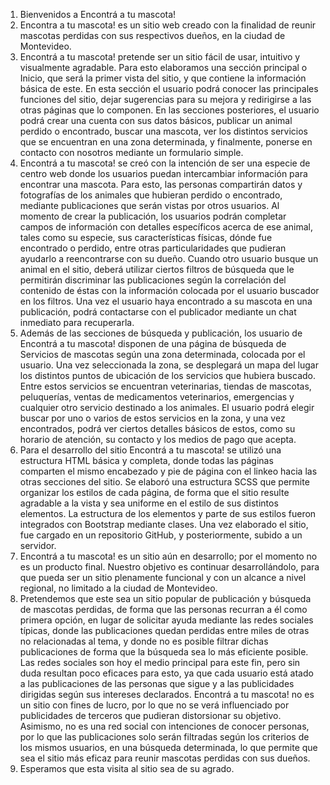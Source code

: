 1.  Bienvenidos a Encontrá a tu mascota! 
2.  Encontra a tu mascota! es un sitio web creado con la finalidad de reunir mascotas perdidas con sus respectivos dueños, en la ciudad de Montevideo. 
3.  Encontrá a tu mascota! pretende ser un sitio fácil de usar, intuitivo y visualmente agradable. Para esto elaboramos una sección principal o Inicio, que será la primer vista del sitio, y que contiene la información básica de este. En esta sección el usuario podrá conocer las principales funciones del sitio, dejar sugerencias para su mejora y redirigirse a las otras páginas que lo componen. En las secciones posteriores, el usuario podrá crear una cuenta con sus datos básicos, publicar un animal perdido o encontrado, buscar una mascota, ver los distintos servicios que se encuentran en una zona determinada, y finalmente, ponerse en contacto con nosotros mediante un formulario simple. 
4.  Encontrá a tu mascota! se creó con la intención de ser una especie de centro web donde los usuarios puedan intercambiar información para encontrar una mascota. Para esto, las personas compartirán datos y fotografías de los animales que hubieran perdido o encontrado, mediante publicaciones que serán vistas por otros usuarios. Al momento de crear la publicación, los usuarios podrán completar campos de información con detalles específicos acerca de ese animal, tales como su especie, sus características físicas, dónde fue encontrado o perdido, entre otras particularidades que pudieran ayudarlo a reencontrarse con su dueño. Cuando otro usuario busque un animal en el sitio, deberá utilizar ciertos filtros de búsqueda que le permitirán discriminar las publicaciones según la correlación del contenido de éstas con la información colocada por el usuario buscador en los filtros. Una vez el usuario haya encontrado a su mascota en una publicación, podrá contactarse con el publicador mediante un chat inmediato para recuperarla. 
5.  Además de las secciones de búsqueda y publicación, los usuario de Encontrá a tu mascota! disponen de una página de búsqueda de Servicios de mascotas según una zona determinada, colocada por el usuario. Una vez seleccionada la zona, se desplegará un mapa del lugar los distintos puntos de ubicación de los servicios que hubiera buscado. Entre estos servicios se encuentran veterinarias, tiendas de mascotas, peluquerías, ventas de medicamentos veterinarios, emergencias y cualquier otro servicio destinado a los animales. El usuario podrá elegir buscar por uno o varios de estos servicios en la zona, y una vez encontrados, podrá ver ciertos detalles básicos de estos, como su horario de atención, su contacto y los medios de pago que acepta. 
6.  Para el desarrollo del sitio Encontrá a tu mascota! se utilizó una estructura HTML básica y completa, donde todas las páginas comparten el mismo encabezado y pie de página con el linkeo hacia las otras secciones del sitio. Se elaboró una estructura SCSS que permite organizar los estilos de cada página, de forma que el sitio resulte agradable a la vista y sea uniforme en el estilo de sus distintos elementos. La estructura de los elementos y parte de sus estilos fueron integrados con Bootstrap mediante clases. Una vez elaborado el sitio, fue cargado en un repositorio GitHub, y posteriormente, subido a un servidor. 
7.  Encontrá a tu mascota! es un sitio aún en desarrollo; por el momento no es un producto final. Nuestro objetivo es continuar desarrollándolo, para que pueda ser un sitio plenamente funcional y con un alcance a nivel regional, no limitado a la ciudad de Montevideo. 
8.  Pretendemos que este sea un sitio popular de publicación y búsqueda de mascotas perdidas, de forma que las personas recurran a él como primera opción, en lugar de solicitar ayuda mediante las redes sociales típicas, donde las publicaciones quedan perdidas entre miles de otras no relacionadas al tema, y donde no es posible filtrar dichas publicaciones de forma que la búsqueda sea lo más eficiente posible. Las redes sociales son hoy el medio principal para este fin, pero sin duda resultan poco eficaces para esto, ya que cada usuario está atado a las publicaciones de las personas que sigue y a las publicidades dirigidas según sus intereses declarados. Encontrá a tu mascota! no es un sitio con fines de lucro, por lo que no se verá influenciado por publicidades de terceros que pudieran distorsionar su objetivo. Asimismo, no es una red social con intenciones de conocer personas, por lo que las publicaciones solo serán filtradas según los criterios de los mismos usuarios, en una búsqueda determinada, lo que permite que sea el sitio más eficaz para reunir mascotas perdidas con sus dueños. 
9.  Esperamos que esta visita al sitio sea de su agrado. 
